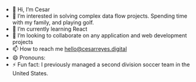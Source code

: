 - 👋 Hi, I’m Cesar
- 👀 I’m interested in solving complex data flow projects. Spending time with my family, and playing golf.
- 🌱 I’m currently learning React
- 💞️ I’m looking to collaborate on any application and web development projects
- 📫 How to reach me hello@cesarreyes.digital
- 😄 Pronouns: 
- ⚡ Fun fact: I previously managed a second division soccer team in the United States.

<!---
1919bank/1919bank is a ✨ special ✨ repository because its `README.md` (this file) appears on your GitHub profile.
You can click the Preview link to take a look at your changes.
--->
